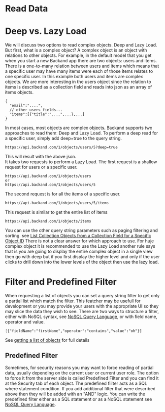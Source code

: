 # Read Data
# Deep vs. Lazy Load
We will discuss two options to read complex objects. Deep and Lazy Load. But first, what is a complex object? A complex object is an object with relations to other objects. For example, in the default model that you get when you start a new Backand app there are two objects: users and items. There is a one-to-many relation between users and items which means that a specific user may have many items were each of those items relates to one specific user. In this example both users and items are complex objects. We are more interesting in the users object since the relation to items is described as a collection field and reads into json as an array of items objects.
```
{
  "email":"....",
  // other users fields...
  "items":[{"title":"....",...},...]
}
```
In most cases, most objects are complex objects. Backand supports two approaches to read them: Deep and Lazy Load. To perform a deep read for a specific user, simply add deep=true to the query string.
```
https://api.backand.com/1/objects/users/5?deep=true
```
This will result with the above json.  
It takes two requests to perform a Lazy Load. The first request is a shallow request for users or a specific user.
```
https://api.backand.com/1/objects/users
or 
https://api.backand.com/1/objects/users/5
```
The second request is for all the items of a specific user.
```
https://api.backand.com/1/objects/users/5/items
```
This request is similar to get the entire list of items
```
https://api.backand.com/1/objects/items
```
You can use the other query string parameters such as paging filtering and sorting. see [List Collection Objects from a Collection Field for a Specific Object ID](http://docs.backand.com/en/latest/apidocs/apidescription/index.html#list-collection-objects-from-a-collection-field-for-a-specific-object-id)
There is not a clear answer for which approach to use. For huje complex object it is recommended to use the Lazy Load another rule says that is you are going to display the entire complex object in a single view then go with deep but if you first display the higher level and only if the user clicks to drill down into the lower levels of the object then use the lazy load.
# Filter and Predefined Filter
When requesting a list of objects you can set a query string filter to get only a partial list which match the filter. This featcher may be usefull for development or you may provide your users with the appropriate UI so they may slice the data they wish to see. There are two ways to structure a filter, either with NoSQL syntax, see [NoSQL Query Language](NoSQL_Query_Language), or with field name, operator and value.
```
[{"fieldName":"firstName","operator":"contains","value":"oh"}]
```
See [getting a list of objects](http://docs.backand.com/en/latest/apidocs/apidescription/index.html#list-of-objects) for full details
## Predefined Filter
Sometimes, for security reasons you may want to force reading of partial data, usually depending on the current user or current user role. The option to force it from the server side is called Predefined Filter and you can find it at the Security tab of each object. The predefined fiilter acts as a SQL where statement condition. If you add additional filter that were described above then they will be added with an "AND" logic. You can write the predefined filter either as a SQL statement or as a NoSQL statement see [NoSQL Query Language](NoSQL_Query_Language).
